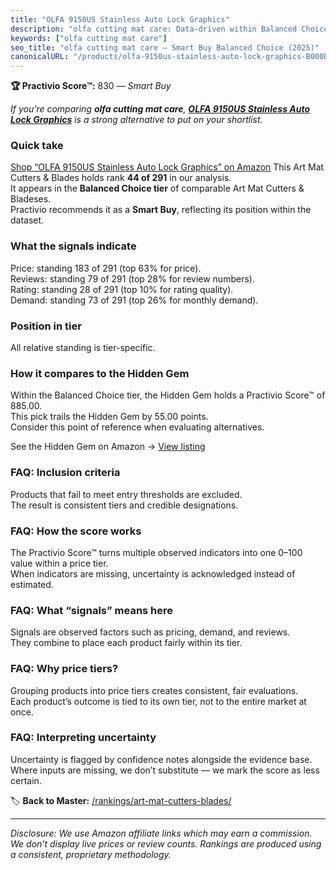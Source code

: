 ```yaml
---
title: "OLFA 9150US Stainless Auto Lock Graphics"
description: "olfa cutting mat care: Data-driven within Balanced Choice ranking using the Practivio Score™. Positioned by quality, value, demand, findability, momentum."
keywords: ["olfa cutting mat care"]
seo_title: "olfa cutting mat care — Smart Buy Balanced Choice (2025)"
canonicalURL: "/products/olfa-9150us-stainless-auto-lock-graphics-B000BKA6IA/"
---
```


**🏆 Practivio Score™:** 830 — _Smart Buy_


*If you're comparing **olfa cutting mat care**, **[OLFA 9150US Stainless Auto Lock Graphics](https://www.amazon.com/dp/B000BKA6IA?tag=practivio-20)** is a strong alternative to put on your shortlist.*
### Quick take
[Shop “OLFA 9150US Stainless Auto Lock Graphics” on Amazon](https://www.amazon.com/dp/B000BKA6IA?tag=practivio-20)
This Art Mat Cutters & Blades holds rank **44 of 291** in our analysis.  
It appears in the **Balanced Choice tier** of comparable Art Mat Cutters & Bladeses.  
Practivio recommends it as a **Smart Buy**, reflecting its position within the dataset.

### What the signals indicate
Price: standing 183 of 291 (top 63% for price).  
Reviews: standing 79 of 291 (top 28% for review numbers).  
Rating: standing 28 of 291 (top 10% for rating quality).  
Demand: standing 73 of 291 (top 26% for monthly demand).

### Position in tier
All relative standing is tier-specific.

### How it compares to the Hidden Gem
Within the Balanced Choice tier, the Hidden Gem holds a Practivio Score™ of 885.00.  
This pick trails the Hidden Gem by 55.00 points.  
Consider this point of reference when evaluating alternatives.  

See the Hidden Gem on Amazon → [View listing](https://www.amazon.com/dp/B08C7PPTC3?tag=practivio-20)

### FAQ: Inclusion criteria
Products that fail to meet entry thresholds are excluded.  
The result is consistent tiers and credible designations.

### FAQ: How the score works
The Practivio Score™ turns multiple observed indicators into one 0–100 value within a price tier.  
When indicators are missing, uncertainty is acknowledged instead of estimated.

### FAQ: What “signals” means here
Signals are observed factors such as pricing, demand, and reviews.  
They combine to place each product fairly within its tier.

### FAQ: Why price tiers?
Grouping products into price tiers creates consistent, fair evaluations.  
Each product’s outcome is tied to its own tier, not to the entire market at once.

### FAQ: Interpreting uncertainty
Uncertainty is flagged by confidence notes alongside the evidence base.  
Where inputs are missing, we don’t substitute — we mark the score as less certain.


🏷️ **Back to Master:** [/rankings/art-mat-cutters-blades/](/rankings/art-mat-cutters-blades/)

---
_Disclosure: We use Amazon affiliate links which may earn a commission. We don’t display live prices or review counts. Rankings are produced using a consistent, proprietary methodology._
